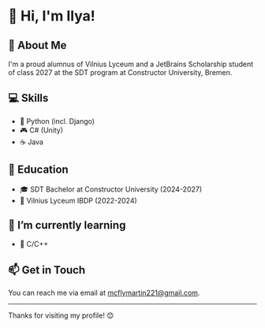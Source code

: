 # 👋 Hi, I'm Ilya!

## 🚀 About Me
I'm a proud alumnus of Vilnius Lyceum and a JetBrains Scholarship student of class 2027 at the SDT program at Constructor University, Bremen.

## 💻 Skills
- 🐍 Python (incl. Django)
- 🎮 C# (Unity)
- ☕ Java

## 📖 Education
- 🎓 SDT Bachelor at Constructor University (2024-2027)
- 🏫 Vilnius Lyceum IBDP (2022-2024)

## 🌱 I’m currently learning
- 🔵 C/C++

## 📫 Get in Touch
You can reach me via email at [mcflymartin221@gmail.com](mailto:mcflymartin221@gmail.com).

---

Thanks for visiting my profile! 😊


<!--
**RandVid/RandVid** is a ✨ _special_ ✨ repository because its `README.md` (this file) appears on your GitHub profile.

Here are some ideas to get you started:

- 🔭 I’m currently working on ...
- 🌱 I’m currently learning ...
- 👯 I’m looking to collaborate on ...
- 🤔 I’m looking for help with ...
- 💬 Ask me about ...
- 📫 How to reach me: ...
- 😄 Pronouns: ...
- ⚡ Fun fact: ...
-->

